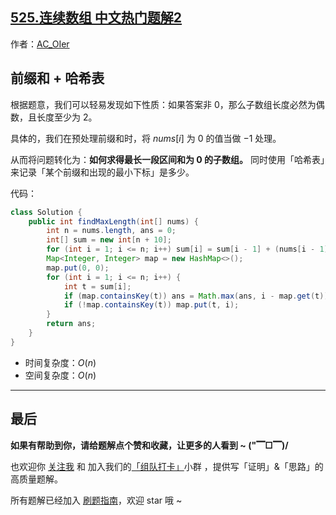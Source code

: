 ## [525.连续数组 中文热门题解2](https://leetcode.cn/problems/contiguous-array/solutions/100000/gong-shui-san-xie-qian-zhui-he-ha-xi-bia-q400)

作者：[AC_OIer](https://leetcode.cn/u/AC_OIer)
## 前缀和 + 哈希表

根据题意，我们可以轻易发现如下性质：如果答案非 $0$，那么子数组长度必然为偶数，且长度至少为 $2$。

具体的，我们在预处理前缀和时，将 $nums[i]$ 为 $0$ 的值当做 $-1$ 处理。

从而将问题转化为：**如何求得最长一段区间和为 $0$ 的子数组。** 同时使用「哈希表」来记录「某个前缀和出现的最小下标」是多少。

代码：
```Java []
class Solution {
    public int findMaxLength(int[] nums) {
        int n = nums.length, ans = 0;
        int[] sum = new int[n + 10];
        for (int i = 1; i <= n; i++) sum[i] = sum[i - 1] + (nums[i - 1] == 0 ? -1 : 1);
        Map<Integer, Integer> map = new HashMap<>();
        map.put(0, 0);
        for (int i = 1; i <= n; i++) {
            int t = sum[i];
            if (map.containsKey(t)) ans = Math.max(ans, i - map.get(t));
            if (!map.containsKey(t)) map.put(t, i);
        }
        return ans;
    }
}
```
* 时间复杂度：$O(n)$
* 空间复杂度：$O(n)$

---

## 最后

**如果有帮助到你，请给题解点个赞和收藏，让更多的人看到 ~ ("▔□▔)/**

也欢迎你 [关注我](https://oscimg.oschina.net/oscnet/up-19688dc1af05cf8bdea43b2a863038ab9e5.png) 和 加入我们的[「组队打卡」](https://leetcode-cn.com/u/ac_oier/)小群 ，提供写「证明」&「思路」的高质量题解。

所有题解已经加入 [刷题指南](https://github.com/SharingSource/LogicStack-LeetCode/wiki)，欢迎 star 哦 ~